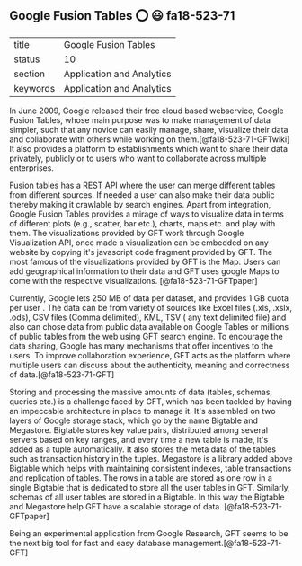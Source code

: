 ## Google Fusion Tables :o: :smiley: fa18-523-71


|          |                           |
| -------- | ------------------------- |
| title    | Google Fusion Tables      | 
| status   | 10                        |
| section  | Application and Analytics |
| keywords | Application and Analytics |


    
In June 2009, Google released their free cloud based webservice, Google Fusion Tables, whose main purpose was to make management of data simpler, such that any novice can easily manage, share, visualize their data and collaborate with others while working on them.[@fa18-523-71-GFTwiki] It also provides a platform to establishments which want to share their data privately, publicly or to users who want to collaborate across multiple enterprises.  

Fusion tables has a REST API where the user can merge different tables from different sources. If needed a user can also make their data public thereby making it crawlable by search engines. Apart from integration, Google Fusion Tables provides a mirage of ways to visualize data in terms of different plots (e.g., scatter, bar etc.), charts, maps etc. and play with them. The visualizations provided by GFT work through Google Visualization API, once made a visualization can be embedded on any website by copying it's javascript code fragment provided by GFT.  The most famous of the visualizations provided by GFT is the Map. Users can add geographical information to their data and GFT uses google Maps to come with the respective visualizations. [@fa18-523-71-GFTpaper]

Currently, Google lets 250 MB of data per dataset, and provides 1 GB quota per user . The data can be from variety of sources like Excel files (.xls, .xslx, .ods), CSV files (Comma delimited), KML, TSV ( any text delimited file) and also can chose data from public data available on Google Tables or millions of public tables from the web using GFT search engine. To encourage the data sharing, Google has many mechanisms that offer incentives to the users. To improve collaboration experience, GFT acts as the platform where multiple users can discuss about the authenticity, meaning and correctness of data.[@fa18-523-71-GFT]

Storing and processing the massive amounts of data (tables, schemas, queries etc.) is a challenge faced by GFT, which has been tackled by having an impeccable architecture in place to manage it.  It's assembled on two layers of Google storage stack, which go by the name Bigtable and Megastore. Bigtable stores key value pairs, distributed among several servers based on key ranges, and every time a new table is made, it's added as a tuple automatically. It also stores the meta data of the tables such as transaction history in the tuples. Megastore is a library added above Bigtable which helps with maintaining consistent indexes, table transactions and replication of tables.  The rows in a table are stored as one row in a single Bigtable that is dedicated to store all the user tables in GFT. Similarly, schemas of all user tables are stored in a Bigtable. In this way the Bigtable and Megastore help GFT have a scalable storage of data. [@fa18-523-71-GFTpaper]

Being an experimental application from Google Research, GFT seems to be the next big tool for fast and easy database management.[@fa18-523-71-GFT]

